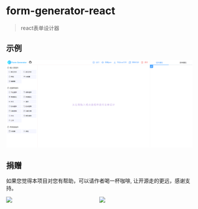 # form-generator-react

> react表单设计器

## 示例

![示例](./assets/image.png)

## 捐赠

如果您觉得本项目对您有帮助，可以请作者喝一杯咖啡, 让开源走的更远，感谢支持。

<div style="display: flex;justify-content: space-between;" >
  <image style="width: 50%" src="./assets/zhifubao.jpg" />
  <image style="width: 50%" src="./assets/weixin.jpg" />
</div>